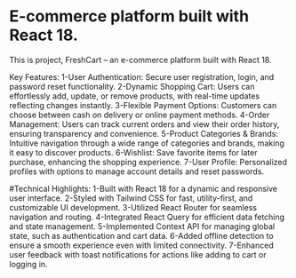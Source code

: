 # E-commerce platform built with React 18.


This is project, FreshCart – an e-commerce platform built with React 18.

Key Features:
1-User Authentication: Secure user registration, login, and password reset functionality.
2-Dynamic Shopping Cart: Users can effortlessly add, update, or remove products, with real-time updates reflecting changes instantly.
3-Flexible Payment Options: Customers can choose between cash on delivery or online payment methods.
4-Order Management: Users can track current orders and view their order history, ensuring transparency and convenience.
5-Product Categories & Brands: Intuitive navigation through a wide range of categories and brands, making it easy to discover products.
6-Wishlist: Save favorite items for later purchase, enhancing the shopping experience.
7-User Profile: Personalized profiles with options to manage account details and reset passwords.

#Technical Highlights:
1-Built with React 18 for a dynamic and responsive user interface.
2-Styled with Tailwind CSS for fast, utility-first, and customizable UI development.
3-Utilized React Router for seamless navigation and routing.
4-Integrated React Query for efficient data fetching and state management.
5-Implemented Context API for managing global state, such as authentication and cart data.
6-Added offline detection to ensure a smooth experience even with limited connectivity.
7-Enhanced user feedback with toast notifications for actions like adding to cart or logging in.

